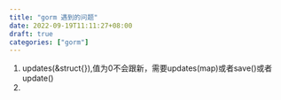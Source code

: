 ```yaml
---
title: "gorm 遇到的问题"
date: 2022-09-19T11:11:27+08:00
draft: true
categories: ["gorm"]
---
```



1. updates(&struct{}),值为0不会跟新，需要updates(map)或者save()或者update()
2. 